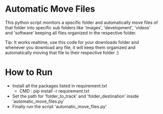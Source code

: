 # Automatic Move Files
This python script monitors a specific folder and automatically move files of that folder into specific sub folders like 'images', 'development', 'videos' and 'software' keeping all files organized in the respective folder.   

Tip: It works realtime, use this code for your downloads folder and whenever you download any file, it will keep them organized and automatically moving that file to their respective folder :)   

# How to Run

* Install all the packages listed in requirement.txt
  * CMD : pip install -r requirement.txt
* Set the path for 'folder_to_track' and 'folder_destination' inside 'automatic_move_files.py'
* Finally run the script 'automatic_move_files.py'
